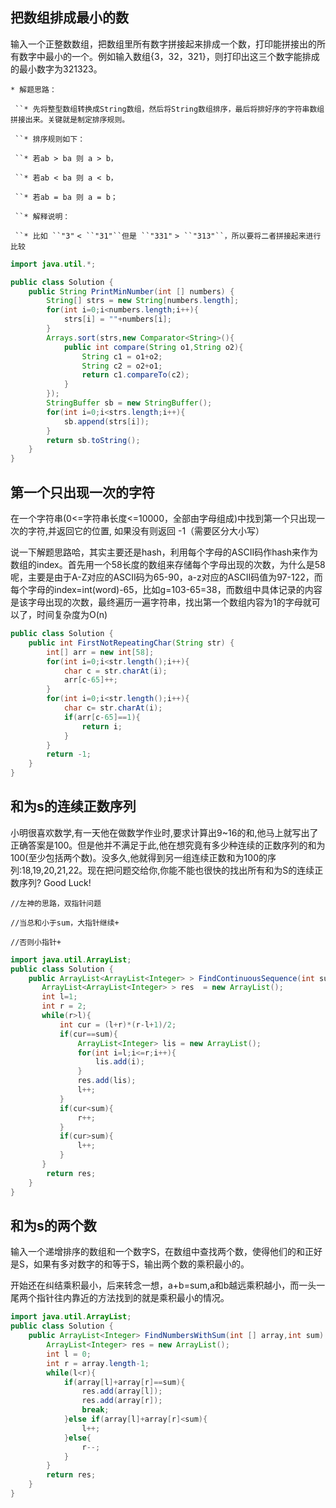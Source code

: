 ## 把数组排成最小的数

输入一个正整数数组，把数组里所有数字拼接起来排成一个数，打印能拼接出的所有数字中最小的一个。例如输入数组{3，32，321}，则打印出这三个数字能排成的最小数字为321323。 

`* 解题思路：`

` ``* 先将整型数组转换成String数组，然后将String数组排序，最后将排好序的字符串数组拼接出来。关键就是制定排序规则。`

` ``* 排序规则如下：`

` ``* 若ab > ba 则 a > b，`

` ``* 若ab < ba 则 a < b，`

` ``* 若ab = ba 则 a = b；`

` ``* 解释说明：`

` ``* 比如 ``"3"` `< ``"31"``但是 ``"331"` `> ``"313"``，所以要将二者拼接起来进行比较`

```java
import java.util.*;

public class Solution {
    public String PrintMinNumber(int [] numbers) {
        String[] strs = new String[numbers.length];
        for(int i=0;i<numbers.length;i++){
            strs[i] = ""+numbers[i];
        }
        Arrays.sort(strs,new Comparator<String>(){
            public int compare(String o1,String o2){
                String c1 = o1+o2;
                String c2 = o2+o1;
                return c1.compareTo(c2);
            }
        });
        StringBuffer sb = new StringBuffer();
        for(int i=0;i<strs.length;i++){
            sb.append(strs[i]);
        }
        return sb.toString();
    }
}
```

## 第一个只出现一次的字符

在一个字符串(0<=字符串长度<=10000，全部由字母组成)中找到第一个只出现一次的字符,并返回它的位置, 如果没有则返回 -1（需要区分大小写） 

说一下解题思路哈，其实主要还是hash，利用每个字母的ASCII码作hash来作为数组的index。首先用一个58长度的数组来存储每个字母出现的次数，为什么是58呢，主要是由于A-Z对应的ASCII码为65-90，a-z对应的ASCII码值为97-122，而每个字母的index=int(word)-65，比如g=103-65=38，而数组中具体记录的内容是该字母出现的次数，最终遍历一遍字符串，找出第一个数组内容为1的字母就可以了，时间复杂度为O(n) 

```java
public class Solution {
    public int FirstNotRepeatingChar(String str) {
        int[] arr = new int[58];
        for(int i=0;i<str.length();i++){
            char c = str.charAt(i);
            arr[c-65]++;
        }
        for(int i=0;i<str.length();i++){
            char c= str.charAt(i);
            if(arr[c-65]==1){
                return i;
            }
        }
        return -1;
    }
}
```

## 和为s的连续正数序列

小明很喜欢数学,有一天他在做数学作业时,要求计算出9~16的和,他马上就写出了正确答案是100。但是他并不满足于此,他在想究竟有多少种连续的正数序列的和为100(至少包括两个数)。没多久,他就得到另一组连续正数和为100的序列:18,19,20,21,22。现在把问题交给你,你能不能也很快的找出所有和为S的连续正数序列? Good Luck! 

`//左神的思路，双指针问题`

`//当总和小于sum，大指针继续+`

`//否则小指针+`

```java
import java.util.ArrayList;
public class Solution {
    public ArrayList<ArrayList<Integer> > FindContinuousSequence(int sum) {
       ArrayList<ArrayList<Integer> > res  = new ArrayList();
       int l=1;
       int r = 2;
       while(r>l){
           int cur = (l+r)*(r-l+1)/2;
           if(cur==sum){
               ArrayList<Integer> lis = new ArrayList();
               for(int i=l;i<=r;i++){
                   lis.add(i);
               }
               res.add(lis);
               l++;
           }
           if(cur<sum){
               r++;
           }
           if(cur>sum){
               l++;
           }
       }
        return res;
    }
}
```

## 和为s的两个数

输入一个递增排序的数组和一个数字S，在数组中查找两个数，使得他们的和正好是S，如果有多对数字的和等于S，输出两个数的乘积最小的。 

开始还在纠结乘积最小，后来转念一想，a+b=sum,a和b越远乘积越小，而一头一尾两个指针往内靠近的方法找到的就是乘积最小的情况。 

```java
import java.util.ArrayList;
public class Solution {
    public ArrayList<Integer> FindNumbersWithSum(int [] array,int sum) {
        ArrayList<Integer> res = new ArrayList();
        int l = 0;
        int r = array.length-1;
        while(l<r){
            if(array[l]+array[r]==sum){
                res.add(array[l]);
                res.add(array[r]);
                break;
            }else if(array[l]+array[r]<sum){
                l++;
            }else{
                r--;
            }
        }
        return res;
    }
}
```


